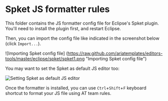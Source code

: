 Spket JS formatter rules
=====================================

This folder contains the JS formatter config file for Eclipse's Spket plugin. You'll need to install the plugin first, and restart Eclipse.

Then, you can import the config file like indicated in the screenshot below (click `Import...`).

![Importing Spket config file]       (https://raw.github.com/ariatemplates/editors-tools/master/eclipse/spket/spket1.png "Importing Spket config file")

You may want to set the Spket as default JS editor too:

![Setting Spket as default JS editor](https://raw.github.com/ariatemplates/editors-tools/master/eclipse/spket/spket2.png "Setting Spket as default JS editor")

Once the formatter is installed, you can use `Ctrl`+`Shift`+`F` keyboard shortcut to format your JS file using AT team rules.
